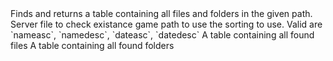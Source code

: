 <function name="Find" parent="filesystem" type="libraryfunc">
	<description>
		Finds and returns a table containing all files and folders in the given path.
		<added version="0.4"></added>
	</description>
	<realm>Server</realm>
	<args>
		<arg name="fileName" type="string">file to check existance</arg>
		<arg name="gamePath" type="string">game path to use</arg>
		<arg name="sorting" type="string" default="nameasc">the sorting to use. Valid are `nameasc`, `namedesc`, `dateasc`, `datedesc`</arg>
	</args>
	<rets>
		<ret name="files" type="table">A table containing all found files</ret>
		<ret name="files" type="table">A table containing all found folders</ret>
	</rets>
</function>